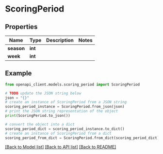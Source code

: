 # ScoringPeriod


## Properties

Name | Type | Description | Notes
------------ | ------------- | ------------- | -------------
**season** | **int** |  | 
**week** | **int** |  | 

## Example

```python
from openapi_client.models.scoring_period import ScoringPeriod

# TODO update the JSON string below
json = "{}"
# create an instance of ScoringPeriod from a JSON string
scoring_period_instance = ScoringPeriod.from_json(json)
# print the JSON string representation of the object
print(ScoringPeriod.to_json())

# convert the object into a dict
scoring_period_dict = scoring_period_instance.to_dict()
# create an instance of ScoringPeriod from a dict
scoring_period_from_dict = ScoringPeriod.from_dict(scoring_period_dict)
```
[[Back to Model list]](../README.md#documentation-for-models) [[Back to API list]](../README.md#documentation-for-api-endpoints) [[Back to README]](../README.md)


